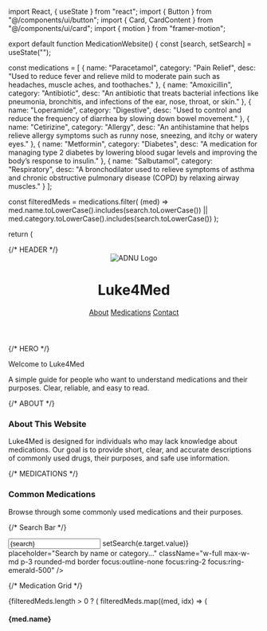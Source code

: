 import React, { useState } from "react";
import { Button } from "@/components/ui/button";
import { Card, CardContent } from "@/components/ui/card";
import { motion } from "framer-motion";


export default function MedicationWebsite() {
const [search, setSearch] = useState("");


const medications = [
{ name: "Paracetamol", category: "Pain Relief", desc: "Used to reduce fever and relieve mild to moderate pain such as headaches, muscle aches, and toothaches." },
{ name: "Amoxicillin", category: "Antibiotic", desc: "An antibiotic that treats bacterial infections like pneumonia, bronchitis, and infections of the ear, nose, throat, or skin." },
{ name: "Loperamide", category: "Digestive", desc: "Used to control and reduce the frequency of diarrhea by slowing down bowel movement." },
{ name: "Cetirizine", category: "Allergy", desc: "An antihistamine that helps relieve allergy symptoms such as runny nose, sneezing, and itchy or watery eyes." },
{ name: "Metformin", category: "Diabetes", desc: "A medication for managing type 2 diabetes by lowering blood sugar levels and improving the body’s response to insulin." },
{ name: "Salbutamol", category: "Respiratory", desc: "A bronchodilator used to relieve symptoms of asthma and chronic obstructive pulmonary disease (COPD) by relaxing airway muscles." }
];


const filteredMeds = medications.filter(
(med) =>
med.name.toLowerCase().includes(search.toLowerCase()) ||
med.category.toLowerCase().includes(search.toLowerCase())
);


return (
<div className="min-h-screen flex flex-col bg-slate-50 text-slate-800">
{/* HEADER */}
<header className="sticky top-0 z-50 bg-white border-b border-emerald-300 shadow-sm">
<div className="max-w-6xl mx-auto px-6 py-4 flex items-center justify-between">
<div className="flex items-center gap-3">
<img src="/adnu-logo.png" alt="ADNU Logo" className="w-12 h-12" />
<h1 className="font-bold text-xl text-emerald-700">Luke4Med</h1>
</div>
<nav className="hidden md:flex items-center gap-6 text-sm">
<a href="#about" className="hover:text-emerald-600">About</a>
<a href="#medications" className="hover:text-emerald-600">Medications</a>
<a href="#contact" className="hover:text-emerald-600">Contact</a>
</nav>
</div>
</header>


{/* HERO */}
<section className="bg-emerald-600 text-white py-16">
<div className="max-w-4xl mx-auto px-6 text-center">
<motion.h2 initial={{opacity:0,y:-20}} animate={{opacity:1,y:0}} transition={{duration:0.6}} className="text-4xl font-extrabold">Welcome to Luke4Med</motion.h2>
<p className="mt-4 text-lg text-emerald-100">A simple guide for people who want to understand medications and their purposes. Clear, reliable, and easy to read.</p>
</div>
</section>


{/* ABOUT */}
<section id="about" className="max-w-5xl mx-auto px-6 py-16">
<h3 className="text-2xl font-bold text-emerald-700">About This Website</h3>
<p className="mt-4 text-slate-600">Luke4Med is designed for individuals who may lack knowledge about medications. Our goal is to provide short, clear, and accurate descriptions of commonly used drugs, their purposes, and safe use information.</p>
</section>


{/* MEDICATIONS */}
<section id="medications" className="bg-white border-t border-emerald-200 py-16">
<div className="max-w-6xl mx-auto px-6">
<h3 className="text-2xl font-bold text-emerald-700">Common Medications</h3>
<p className="mt-2 text-slate-600">Browse through some commonly used medications and their purposes.</p>


{/* Search Bar */}
<div className="mt-6 mb-8 flex justify-center">
<input
type="text"
value={search}
onChange={(e) => setSearch(e.target.value)}
placeholder="Search by name or category..."
className="w-full max-w-md p-3 rounded-md border focus:outline-none focus:ring-2 focus:ring-emerald-500"
/>
</div>


{/* Medication Grid */}
<div className="mt-8 grid gap-6 md:grid-cols-3">
{filteredMeds.length > 0 ? (
filteredMeds.map((med, idx) => (
<Card key={idx} className="border border-emerald-200 shadow-sm hover:shadow-md transition-shadow">
<CardContent>
<h4 className="font-semibold text-emerald-700">{med.name}</h4>
